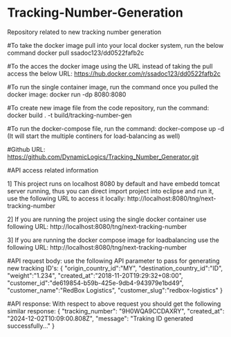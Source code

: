 # Tracking-Number-Generation
Repository related to new tracking number generation

#To take the docker image pull into your local docker system, run the below command
docker pull ssadoc123/dd0522fafb2c

#To the acces the docker image using the URL instead of taking the pull access the below URL: https://hub.docker.com/r/ssadoc123/dd0522fafb2c

#To run the single container image, run the command once you pulled the docker image: docker run -dp 8080:8080 <enter-docker-image-name-here>

#To create new image file from the code repository, run the command: docker build . -t build/tracking-number-gen 

#To run the docker-compose file, run the command: docker-compose up -d (It will start the multiple continers for load-balancing as well)

#Github URL: https://github.com/DynamicLogics/Tracking_Number_Generator.git


#API access related information

1] This project runs on localhost 8080 by default and have embedd tomcat server running, thus you can direct import project into eclipse and run it, use the following URL to access it locally:
http://localhost:8080/tng/next-tracking-number

2] If you are running the project using the single docker container use following URL:
http://localhost:8080/tng/next-tracking-number

3] If you are running the docker compose image for loadbalancing use the following URL:
http://localhost:8080/tng/next-tracking-number

#API request body:
use the following API parameter to pass for generating new tracking ID's:
{
	"origin_country_id":"MY",
	"destination_country_id":"ID",
	"weight":"1.234",
	"created_at":"2018-11-20T19:29:32+08:00",
	"customer_id":"de619854-b59b-425e-9db4-943979e1bd49",
	"customer_name":"RedBox Logistics",
	"customer_slug":"redbox-logistics"
}

#API response:
With respect to above request you should get the following similar response:
{
    "tracking_number": "9H0WQA9CCDAXRY",
    "created_at": "2024-12-02T10:09:00.808Z",
    "message": "Traking ID generated successfully..."
}
